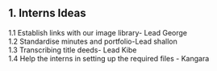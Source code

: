 ## 1. Interns Ideas

1.1 Establish links with our image library- Lead George  
1.2 Standardise minutes and portfolio-Lead shallon  
1.3 Transcribing title deeds- Lead Kibe  
1.4 Help the interns in setting up the required files - Kangara
